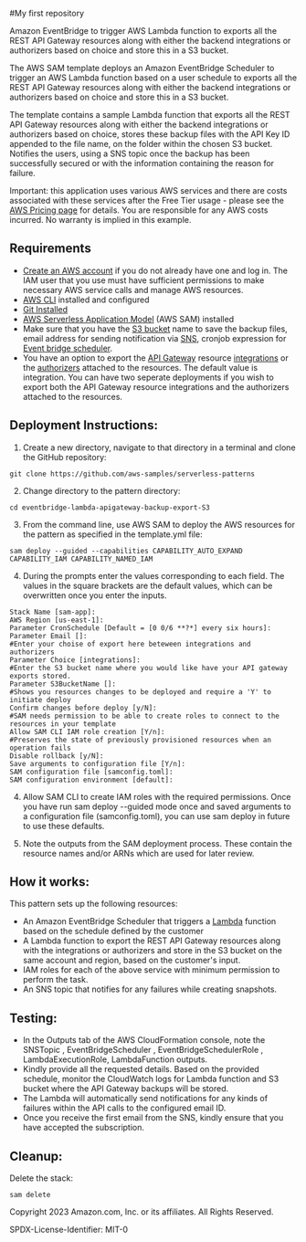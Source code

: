 #My first repository

Amazon EventBridge to trigger AWS Lambda function to exports all the REST API Gateway resources along with either the backend integrations or authorizers based on choice and store this in a S3 bucket.

The AWS SAM template deploys an Amazon EventBridge Scheduler to trigger an AWS Lambda function based on a user schedule to exports all the REST API Gateway resources along with either the backend integrations or authorizers based on choice and store this in a S3 bucket.

The template contains a sample Lambda function that exports all the REST API Gateway resources along with either the backend integrations or authorizers based on choice, stores these backup files with the API Key ID appended to the file name, on the folder within the chosen S3 bucket. Notifies the users, using a SNS topic once the backup has been successfully secured or with the information containing the reason for failure.

Important: this application uses various AWS services and there are costs associated with these services after the Free Tier usage - please see the [AWS Pricing page](https://aws.amazon.com/pricing/) for details. You are responsible for any AWS costs incurred. No warranty is implied in this example.

Requirements
------------
- [Create an AWS account](https://portal.aws.amazon.com/gp/aws/developer/registration/index.html) if you do not already have one and log in. The IAM user that you use must have sufficient permissions to make necessary AWS service calls and manage AWS resources.
- [AWS CLI](https://docs.aws.amazon.com/cli/latest/userguide/install-cliv2.html) installed and configured
- [Git Installed](https://git-scm.com/book/en/v2/Getting-Started-Installing-Git)
- [AWS Serverless Application Model](https://docs.aws.amazon.com/serverless-application-model/latest/developerguide/serverless-sam-cli-install.html) (AWS SAM) installed
- Make sure that you have the [S3 bucket](https://docs.aws.amazon.com/AmazonS3/latest/userguide/creating-bucket.htmlhttps://docs.aws.amazon.com/AmazonS3/latest/userguide/creating-bucket.html) name to save the backup files, email address for sending notification via [SNS](https://docs.aws.amazon.com/sns/latest/dg/welcome.html), cronjob expression for [Event bridge scheduler](https://docs.aws.amazon.com/scheduler/latest/UserGuide/what-is-scheduler.html).
- You have an option to export the [API Gateway](https://docs.aws.amazon.com/apigateway/latest/developerguide/welcome.html) resource [integrations](https://docs.aws.amazon.com/apigateway/latest/developerguide/how-to-integration-settings.html) or the [authorizers](https://docs.aws.amazon.com/apigateway/latest/developerguide/apigateway-control-access-to-api.html) attached to the resources. The default value is integration. You can have two seperate deployments if you wish to export both the API Gateway resource integrations and the authorizers attached to the resources.

Deployment Instructions:
-------------------------

1. Create a new directory, navigate to that directory in a terminal and clone the GitHub repository:

```
git clone https://github.com/aws-samples/serverless-patterns
```
2. Change directory to the pattern directory:

```
cd eventbridge-lambda-apigateway-backup-export-S3
```
3. From the command line, use AWS SAM to deploy the AWS resources for the pattern as specified in the template.yml file:

```
sam deploy --guided --capabilities CAPABILITY_AUTO_EXPAND CAPABILITY_IAM CAPABILITY_NAMED_IAM
```

4. During the prompts enter the values corresponding to each field. The values in the square brackets are the default values, which can be overwritten once you enter the inputs.

```
Stack Name [sam-app]:    
AWS Region [us-east-1]: 
Parameter CronSchedule [Default = [0 0/6 **?*] every six hours]:
Parameter Email []:
#Enter your choise of export here beteween integrations and authorizers
Parameter Choice [integrations]:
#Enter the S3 bucket name where you would like have your API gateway exports stored.
Parameter S3BucketName []:
#Shows you resources changes to be deployed and require a 'Y' to initiate deploy
Confirm changes before deploy [y/N]:
#SAM needs permission to be able to create roles to connect to the resources in your template
Allow SAM CLI IAM role creation [Y/n]:
#Preserves the state of previously provisioned resources when an operation fails
Disable rollback [y/N]:
Save arguments to configuration file [Y/n]:
SAM configuration file [samconfig.toml]:
SAM configuration environment [default]: 
```

4. Allow SAM CLI to create IAM roles with the required permissions.
Once you have run sam deploy --guided mode once and saved arguments to a configuration file (samconfig.toml), you can use sam deploy in future to use these defaults.

6. Note the outputs from the SAM deployment process. These contain the resource names and/or ARNs which are used for later review.

How it works:
-------------

This pattern sets up the following resources:

- An Amazon EventBridge Scheduler that triggers a [Lambda](https://docs.aws.amazon.com/lambda/latest/dg/welcome.html) function based on the schedule defined by the customer
- A Lambda function to export the REST API Gateway resources along with the integrations or authorizers and store in the S3 bucket on the same account and region, based on the customer's input.
- IAM roles for each of the above service with minimum permission to perform the task.
- An SNS topic that notifies for any failures while creating snapshots.

Testing:
--------

- In the Outputs tab of the AWS CloudFormation console, note the SNSTopic , EventBridgeScheduler , EventBridgeSchedulerRole , LambdaExecutionRole, LambdaFunction outputs. 
- Kindly provide all the requested details. Based on the provided schedule, monitor the CloudWatch logs for Lambda function and S3 bucket where the API Gateway backups will be stored.
- The Lambda will automatically send notifications for any kinds of failures within the API calls to the configured email ID.
- Once you receive the first email from the SNS, kindly ensure that you have accepted the subscription. 


Cleanup:
--------

Delete the stack:

```
sam delete
```

Copyright 2023 Amazon.com, Inc. or its affiliates. All Rights Reserved.

SPDX-License-Identifier: MIT-0
